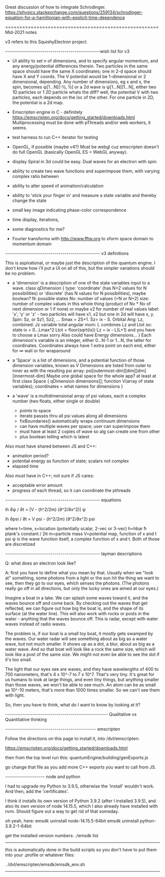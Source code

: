 
Great discussion of how to integrate Schrodinger.
https://physics.stackexchange.com/questions/259134/schrodinger-equation-for-a-hamiltonian-with-explicit-time-dependence



====================================================== Mid-2021 notes

v3 refers to this SquishyElectron project.

------------------------------------------------wish list for v3


- UI ability to set n of dimensions, and to specify angular momentum, and any energy/potential differences therein.  Two particles in the same space should have the same X coordinates; one in 2-d space should have X  and Y coords.  The V potential would be 1-dimensional or 2 dimensional, depending.
Any number of dimensions, eg x and s, the spin, becomes ψ[1...N][-½, ½]
or a 2d wave is ψ[1...N][1...N], either two 1D particles or 1 2D particle
whats the diff?  well, the potential V with two particles, each depends on the loc of the other.
For one particle in 2D, the potential is a 2d map.

- Emscripten engine in C - definitely
https://emscripten.org/docs/getting_started/downloads.html
Multiprocessing must be done with pThreads and/or web workers, it seems.

- test harness to run C++ iterator for testing

- OpenGL, if possible (maybe v4?)  Must be webgl cuz emscripten doesn't do full OpenGL
(basically OpenGL ES = WebGL anyway).

- display Spiral in 3d could be easy.  Dual waves for an electron with spin.

- ability to create two wave functions and superimpose them, with varying complex ratio between

- ability to alter speed of animation/calculation

- ability to 'stick your finger in' and measure a state variable and thereby change the state

- small key image indicating phase-color correspondence
- time display, iterations,
- some diagnostics for me?

- Fourier transforms with http://www.fftw.org to xform space domain to momentum domain

------------------------------------------------ v3 definitions

This is aspirational, or maybe just the description of the quantum engine.  I don't know how i'll put a UI on all  of this, but the simpler variations should be  no problem.

- a 'dimension' is a description of one of the state variables input to a wave.
class qDimension {
	type: 'coordinate' (has N+2 values for N possibilities) or 'discrete' (has N values for N possibilities), maybe boolean?
	N: possible  states
	Nv: number of values (=N or N+2)
	size: number of complex values in this whole thing (product of Nv * Nv of next dimension or 1 if none)
		or maybe x2 for number of real values
	label: 'x', 'y' or 'z' - two particles will have x1, x2 but one in 2d will have x, y.
			Spin: Sz, or Sz1, Sz2, ...  Smax = 2S+1.  Sz= ix - S.  Orbital Ang: Lz, combined: Jz
			variable total angular mom: L combines Lz and Ltot so: state ix = 0...Lmax^2
			Ltot = floor(sqrt(ix))   Lz = ix - L(L+1) and you have to choose a Lmax sorry
			Also could have Energy dimensions...
}
Each dimension's variable is an integer, either 0...N-1 or 1...N, the latter for coordinates.
	Coordinates always have 1 extra point on each end, either for ∞ wall or for wraparound

- a 'Space' is a list of dimensions, and a potential function of those dimension variables, known as V
	Dimensions are listed from outer to inner as with the resulting psi array:
	psi[outermost-dim][dim][dim][innermost-dim]
	Maybe one global space for the whole app?  at least at first
class Space {
	qDimension dimensions[];
	function V(array of state variables);
	coordinates = what names for dimensions
}

- a 'wave' is a multidimensional array of psi  values, each a complex number (two floats, either single or double)
	- points to space
	- iterate passes thru all psi values along all dimensions
	- fixBoundaries() automatically wraps continuum dimensions
	- can have multiple waves per space; user can superimpose them
	- must have at least 2 copies of wave so alg can create one from other
	- plus boolean telling which is latest


Also must have shared between JS and C++:
- animation period?
- potential energy as function of state; scalars not complex
- elapsed time

Also must have in C++; not sure if JS cares:
- acceptable error amount
- progress of each thread, so it can coordinate the pthreads

------------------------------------------------ equations

ih ∂ψ / ∂t  =  [V - (h^2/2m) (∂^2/∂x^2)] ψ


ih ∂psi / ∂t  =  V psi - (h^2/2m) (∂^2/∂x^2) psi

where t=time, x=location (potentially scalar, 2-vec or 3-vec)
h=hbar ħ plank's constant / 2π   m=particle mass
V=potential map, function of x and t
psi ψ is the wave function itself, a complex function of x and t.  Both of those are discretized

------------------------------------------------ layman descriptions


Q: what does an electron look like?

A: first you have to define what you mean by that.  Usually when we "look at" something, some photons from a light or the sun hit the thing we want to see, then they go to our eyes, which senses the photons.  (The photons really go off in all directions, but only the lucky ones are aimed at our eyes.)

Imagine a boat in a lake.  We can splash some waves toward it, and the waves bounce off and come back.  By checking out the waves that get reflected, we can figure out how big the boat is, and the shape of its surface (at the water line).  This will also work with rocks or posts in the water - anything that the waves bounce off.  This is radar, except with water waves instead of radio waves.

The problem is, if our boat is a small toy boat, it mostly gets swamped by the waves.  Our water radar will see something about as big as a water wave, but not much smaller.  It shows up as a dot, a blur, about as big as a water wave.  And so that boat will look like a rock the same size, which will look like a post of the same size.  We might not even be able to see the dot if it's too small.

The light that our eyes see are waves, and they have wavelengths of 400 to 700 nanometers, that's 4 x 10^-7 to 7 x 10^7.  That's very tiny.  It's great for us humans to look at large things, and even tiny things, but anything smaller than those waves, we won't be able to see much.  An atom can be as small as 10^-10 meters, that's more than 1000 times smaller.  So we can't see them with light.

So, then you have to think, what do I want to know by looking at it?



---------------------------------------------------- Qualitative vs Quantitative thinking




---------------------------------------------- emscripten

Follow the directions on this page to install it, into /dvl/emscripten:

https://emscripten.org/docs/getting_started/downloads.html

then from the top level run this:
quantumEngine/building/genExports.js

go change that file as you add more C++ exports you want to call from JS.

-------------------- node and python

I had to upgrade my Python to 3.9.5, otherwise the 'install' wouldn't work.  And then, add the 'certificates'.

I think it installs its own version of Python 3.9.2 (after I installed 3.9.5), and also its own version of node 14.15.5, which I also already have installed with nvm.  Should figure out a way to get rid of that someday.

oh yeah, here:
emsdk uninstall node-14.15.5-64bit
emsdk uninstall python-3.9.2-1-64bit

get the installed version numbers:
./emsdk list

----------------------

this is automatically done in the build scripts so you don't have to put them into your .profile or whatever files:

. /dvl/emscripten/emsdk/emsdk_env.sh


--------------------------------------------------
